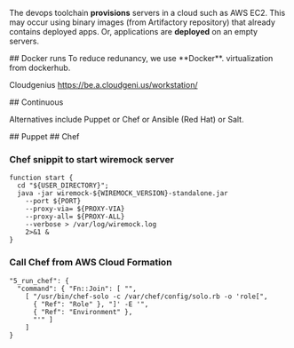 The devops toolchain **provisions** servers in a cloud such as AWS EC2.
This may occur using binary images (from Artifactory repository) that already contains deployed apps.
Or, applications are **deployed** on an empty servers.

<a id="DockerRuns">
## Docker runs</a>
To reduce redunancy, we use
**Docker**.
  virtualization
from dockerhub.

Cloudgenius 
https://be.a.cloudgeni.us/workstation/





<a id="Continuous">
## Continuous </a>


Alternatives include Puppet or Chef or Ansible (Red Hat) or Salt.

<a id="Puppet">
## Puppet </a>



<a id="Chef">
## Chef </a>

### Chef snippit to start wiremock server

  ```
  function start {
    cd "${USER_DIRECTORY}";
    java -jar wiremock-${WIREMOCK_VERSION}-standalone.jar
      --port ${PORT}
      --proxy-via= ${PROXY-VIA}
      --proxy-all= ${PROXY-ALL}
      --verbose > /var/log/wiremock.log 
      2>&1 &
  }
  ```
  
### Call Chef from AWS Cloud Formation

  ```
  "5_run_chef": {
    "command": { "Fn::Join": [ "", 
      [ "/usr/bin/chef-solo -c /var/chef/config/solo.rb -o 'role[", 
        { "Ref": "Role" }, "]' -E '",
        { "Ref": "Environment" },
        "'" ]
      ]
  }
  ```

